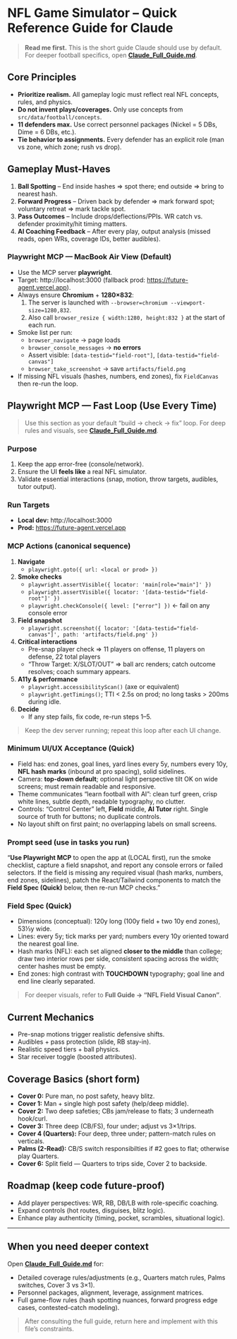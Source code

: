 # NFL Game Simulator – Quick Reference Guide for Claude

> **Read me first.** This is the short guide Claude should use by default.  
> For deeper football specifics, open **[Claude_Full_Guide.md](./Claude_Full_Guide.md)**.

## Core Principles
- **Prioritize realism.** All gameplay logic must reflect real NFL concepts, rules, and physics.
- **Do not invent plays/coverages.** Only use concepts from `src/data/football/concepts`.
- **11 defenders max.** Use correct personnel packages (Nickel = 5 DBs, Dime = 6 DBs, etc.).
- **Tie behavior to assignments.** Every defender has an explicit role (man vs zone, which zone; rush vs drop).

## Gameplay Must-Haves
1. **Ball Spotting** – End inside hashes ⇒ spot there; end outside ⇒ bring to nearest hash.
2. **Forward Progress** – Driven back by defender ⇒ mark forward spot; voluntary retreat ⇒ mark tackle spot.
3. **Pass Outcomes** – Include drops/deflections/PPIs. WR catch vs. defender proximity/hit timing matters.
4. **AI Coaching Feedback** – After every play, output analysis (missed reads, open WRs, coverage IDs, better audibles).

### Playwright MCP — MacBook Air View (Default)
- Use the MCP server **playwright**.
- Target: http://localhost:3000 (fallback prod: https://future-agent.vercel.app).
- Always ensure **Chromium** + **1280×832**:
  1) The server is launched with `--browser=chromium --viewport-size=1280,832`.
  2) Also call `browser_resize { width:1280, height:832 }` at the start of each run.
- Smoke list per run:
  - `browser_navigate` → page loads
  - `browser_console_messages` → **no errors**
  - Assert visible: `[data-testid="field-root"]`, `[data-testid="field-canvas"]`
  - `browser_take_screenshot` → save `artifacts/field.png`
- If missing NFL visuals (hashes, numbers, end zones), fix `FieldCanvas` then re-run the loop.

## Playwright MCP — Fast Loop (Use Every Time)
> Use this section as your default “build → check → fix” loop. For deep rules and visuals, see **[Claude_Full_Guide.md](./Claude_Full_Guide.md)**.

### Purpose
1) Keep the app error-free (console/network).  
2) Ensure the UI **feels like** a real NFL simulator.  
3) Validate essential interactions (snap, motion, throw targets, audibles, tutor output).

### Run Targets
- **Local dev:** http://localhost:3000  
- **Prod:** https://future-agent.vercel.app

### MCP Actions (canonical sequence)
1. **Navigate**
   - `playwright.goto({ url: <local or prod> })`
2. **Smoke checks**
   - `playwright.assertVisible({ locator: 'main[role="main"]' })`
   - `playwright.assertVisible({ locator: '[data-testid="field-root"]' })`
   - `playwright.checkConsole({ level: ["error"] })`  ← fail on any console error
3. **Field snapshot**
   - `playwright.screenshot({ locator: '[data-testid="field-canvas"]', path: 'artifacts/field.png' })`
4. **Critical interactions**
   - Pre-snap player check ⇒ 11 players on offense, 11 players on defense, 22 total players 
   - “Throw Target: X/SLOT/OUT” ⇒ ball arc renders; catch outcome resolves; coach summary appears.
5. **A11y & performance**
   - `playwright.accessibilityScan()` (axe or equivalent)
   - `playwright.getTimings()`; TTI < 2.5s on prod; no long tasks > 200ms during idle.
6. **Decide**
   - If any step fails, fix code, re-run steps 1–5.

> Keep the dev server running; repeat this loop after each UI change.

### Minimum UI/UX Acceptance (Quick)
- Field has: end zones, goal lines, yard lines every 5y, numbers every 10y, **NFL hash marks** (inbound at pro spacing), solid sidelines.
- Camera: **top-down default**; optional light perspective tilt OK on wide screens; must remain readable and responsive.
- Theme communicates “learn football with AI”: clean turf green, crisp white lines, subtle depth, readable typography, no clutter.
- Controls: “Control Center” left, **Field** middle, **AI Tutor** right. Single source of truth for buttons; no duplicate controls.
- No layout shift on first paint; no overlapping labels on small screens.

### Prompt seed (use in tasks you run)
“**Use Playwright MCP** to open the app at (LOCAL first), run the smoke checklist, capture a field snapshot, and report any console errors or failed selectors. If the field is missing any required visual (hash marks, numbers, end zones, sidelines), patch the React/Tailwind components to match the **Field Spec (Quick)** below, then re-run MCP checks.”

### Field Spec (Quick)
- Dimensions (conceptual): 120y long (100y field + two 10y end zones), 53⅓y wide.
- Lines: every 5y; tick marks per yard; numbers every 10y oriented toward the nearest goal line.
- Hash marks (NFL): each set aligned **closer to the middle** than college; draw two interior rows per side, consistent spacing across the width; center hashes must be empty.
- End zones: high contrast with **TOUCHDOWN** typography; goal line and end line clearly separated.

> For deeper visuals, refer to **Full Guide → “NFL Field Visual Canon”**.


## Current Mechanics
- Pre-snap motions trigger realistic defensive shifts.
- Audibles + pass protection (slide, RB stay-in).
- Realistic speed tiers + ball physics.
- Star receiver toggle (boosted attributes).

## Coverage Basics (short form)
- **Cover 0:** Pure man, no post safety, heavy blitz.
- **Cover 1:** Man + single high post safety (help/deep middle).
- **Cover 2:** Two deep safeties; CBs jam/release to flats; 3 underneath hook/curl.
- **Cover 3:** Three deep (CB/FS), four under; adjust vs 3×1/trips.
- **Cover 4 (Quarters):** Four deep, three under; pattern-match rules on verticals.
- **Palms (2-Read):** CB/S switch responsibilties if #2 goes to flat; otherwise play Quarters.
- **Cover 6:** Split field — Quarters to trips side, Cover 2 to backside.

## Roadmap (keep code future-proof)
- Add player perspectives: WR, RB, DB/LB with role-specific coaching.
- Expand controls (hot routes, disguises, blitz logic).
- Enhance play authenticity (timing, pocket, scrambles, situational logic).

---

## When you need deeper context
Open **[Claude_Full_Guide.md](./Claude_Full_Guide.md)** for:
- Detailed coverage rules/adjustments (e.g., Quarters match rules, Palms switches, Cover 3 vs 3×1).
- Personnel packages, alignment, leverage, assignment matrices.
- Full game-flow rules (hash spotting nuances, forward progress edge cases, contested-catch modeling).

> After consulting the full guide, return here and implement with this file’s constraints.

